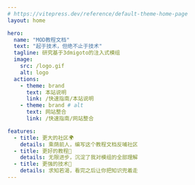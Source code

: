 ```yaml
---
# https://vitepress.dev/reference/default-theme-home-page
layout: home

hero:
  name: "MOD教程文档"
  text: "起于技术，但绝不止于技术"
  tagline: 研究基于3dmigoto的注入式模组
  image:
    src: /logo.gif
    alt: logo
  actions:
    - theme: brand
      text: 本站说明
      link: /快速指南/本站说明
    - theme: brand # alt
      text: 网站整合
      link: /快速指南/网站整合

features:
  - title: 更大的社区🌍
    details: 乘荫前人，编写这个教程文档反哺社区
  - title: 更好的教程🌟
    details: 无限进步，沉淀了我对模组的全部理解
  - title: 更强的技术💪
    details: 求知若渴，看完之后让你把知识兜着走
---
```


